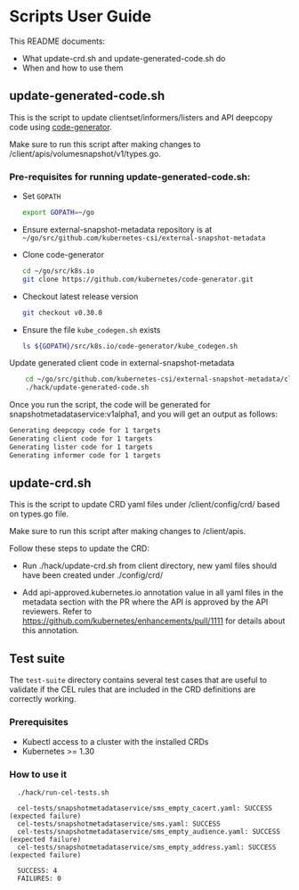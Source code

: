 # Scripts User Guide

This README documents:

* What update-crd.sh and update-generated-code.sh do
* When and how to use them

## update-generated-code.sh

This is the script to update clientset/informers/listers and API deepcopy code using [code-generator](https://github.com/kubernetes/code-generator).

Make sure to run this script after making changes to /client/apis/volumesnapshot/v1/types.go.

### Pre-requisites for running update-generated-code.sh:

* Set `GOPATH`
    ```bash
    export GOPATH=~/go
    ```

* Ensure external-snapshot-metadata repository is at `~/go/src/github.com/kubernetes-csi/external-snapshot-metadata`

* Clone code-generator 
    ```bash
    cd ~/go/src/k8s.io
    git clone https://github.com/kubernetes/code-generator.git 
    ```
* Checkout latest release version
    ```bash
    git checkout v0.30.0
    ```

* Ensure the file `kube_codegen.sh` exists

    ```bash
    ls ${GOPATH}/src/k8s.io/code-generator/kube_codegen.sh
    ```
  
Update generated client code in external-snapshot-metadata
    
```bash
    cd ~/go/src/github.com/kubernetes-csi/external-snapshot-metadata/client
    ./hack/update-generated-code.sh
``` 

Once you run the script, the code will be generated for snapshotmetadataservice:v1alpha1, and you will get an output as follows:
    
```bash
Generating deepcopy code for 1 targets
Generating client code for 1 targets
Generating lister code for 1 targets
Generating informer code for 1 targets
```

## update-crd.sh

This is the script to update CRD yaml files under /client/config/crd/ based on types.go file.

Make sure to run this script after making changes to /client/apis.

Follow these steps to update the CRD:

* Run ./hack/update-crd.sh from client directory, new yaml files should have been created under ./config/crd/

* Add api-approved.kubernetes.io annotation value in all yaml files in the metadata section with the PR where the API is approved by the API reviewers. Refer to https://github.com/kubernetes/enhancements/pull/1111 for details about this annotation.


## Test suite 

The `test-suite` directory contains several test cases that are useful to
validate if the CEL rules that are included in the CRD definitions
are correctly working.

### Prerequisites

- Kubectl access to a cluster with the installed CRDs
- Kubernetes >= 1.30

### How to use it

```
  ./hack/run-cel-tests.sh

  cel-tests/snapshotmetadataservice/sms_empty_cacert.yaml: SUCCESS (expected failure)
  cel-tests/snapshotmetadataservice/sms.yaml: SUCCESS
  cel-tests/snapshotmetadataservice/sms_empty_audience.yaml: SUCCESS (expected failure)
  cel-tests/snapshotmetadataservice/sms_empty_address.yaml: SUCCESS (expected failure)

  SUCCESS: 4
  FAILURES: 0
```
